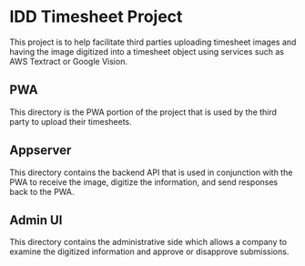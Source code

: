 # IDD Timesheet Project

This project is to help facilitate third parties uploading timesheet images
and having the image digitized into a timesheet object using services
such as AWS Textract or Google Vision.

## PWA

This directory is the PWA portion of the project that is used by the third
party to upload their timesheets.

## Appserver

This directory contains the backend API that is used in conjunction with the
PWA to receive the image, digitize the information, and send responses back
to the PWA.

## Admin UI

This directory contains the administrative side which allows a company to 
examine the digitized information and approve or disapprove submissions.
